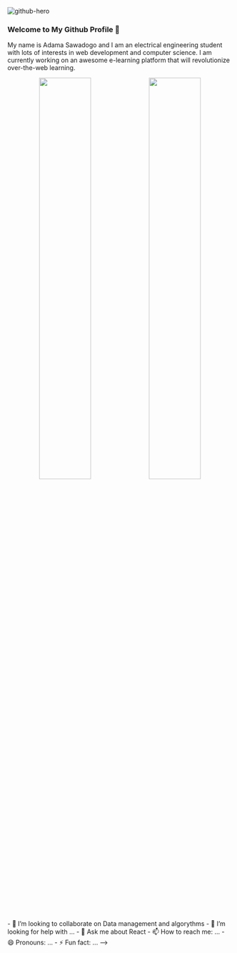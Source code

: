 ![github-hero](https://user-images.githubusercontent.com/450319/116597645-29332080-a926-11eb-95e2-65ea39420124.jpg)

<!--
**satansdeer/satansdeer** is a ✨ _special_ ✨ repository because its `README.md` (this file) appears on your GitHub profile.

Here are some ideas to get you started:

- 🔭 I’m currently working on ...
- 🌱 I’m currently learning ...
- 👯 I’m looking to collaborate on ...
- 🤔 I’m looking for help with ...
- 💬 Ask me about ...
- 📫 How to reach me: ...
- 😄 Pronouns: he/him
- ⚡ Fun fact: ...
-->

### Welcome to My Github Profile 👋

My name is Adama Sawadogo and I am an electrical engineering student with lots of interests in web development and computer science. I am currently working on an awesome e-learning platform that will revolutionize over-the-web learning.

<p align="center">
  <img width="48%" src="https://github-readme-stats.vercel.app/api?username=satansdeer&show_icons=true&theme=tokyonight" />
  <img width="48%" src="https://github-readme-streak-stats.herokuapp.com/?user=satansdeer&theme=tokyonight" />
</p>
- 👯 I’m looking to collaborate on Data management and algorythms
- 🤔 I’m looking for help with ...
- 💬 Ask me about React
- 📫 How to reach me: ...
- 😄 Pronouns: ...
- ⚡ Fun fact: ...
-->
